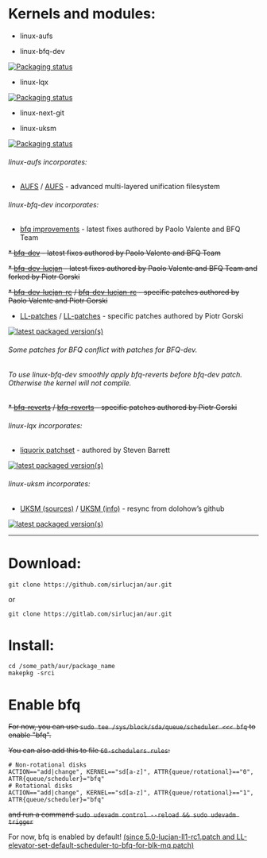# Kernels and modules:

- linux-aufs

- linux-bfq-dev

[![Packaging status](https://repology.org/badge/vertical-allrepos/linux-bfq-dev.svg)](https://repology.org/project/linux-bfq-dev/versions)

- linux-lqx

[![Packaging status](https://repology.org/badge/vertical-allrepos/linux-lqx.svg)](https://repology.org/project/linux-lqx/versions)

- linux-next-git

- linux-uksm

[![Packaging status](https://repology.org/badge/vertical-allrepos/linux-uksm.svg)](https://repology.org/project/linux-uksm/versions)

###### linux-aufs incorporates:

* [AUFS](https://github.com/sfjro/aufs5-standalone/tree/aufs5.11) / [AUFS](http://aufs.sourceforge.net) - advanced multi-layered unification filesystem

###### linux-bfq-dev incorporates:

* [bfq improvements](https://groups.google.com/forum/#!forum/bfq-iosched) - latest fixes authored by Paolo Valente and BFQ Team

~~* [bfq-dev](https://github.com/Algodev-github/bfq-mq/tree/dev-bfq-on-5.6) - latest fixes authored by Paolo Valente and BFQ Team~~

~~* [bfq-dev-lucjan](https://github.com/sirlucjan/bfq-mq-lucjan/tree/dev-bfq-on-5.6-lucjan) - latest fixes authored by Paolo Valente and BFQ Team and forked by Piotr Gorski~~

~~* [bfq-dev-lucjan-rc](https://github.com/sirlucjan/kernel-patches/tree/master/5.11/bfq-dev-lucjan) / [bfq-dev-lucjan-rc](https://gitlab.com/sirlucjan/kernel-patches/tree/master/5.11/bfq-dev-lucjan) - specific patches authored by Paolo Valente and Piotr Gorski~~

* [LL-patches](https://github.com/sirlucjan/kernel-patches/tree/master/5.11/ll-patches) / [LL-patches](https://gitlab.com/sirlucjan/kernel-patches/tree/master/5.11/ll-patches) - specific patches authored by Piotr Gorski

[![latest packaged version(s)](https://repology.org/badge/latest-versions/linux-bfq-dev.svg)](https://repology.org/project/linux-bfq-dev/versions)

###### Some patches for BFQ conflict with patches for BFQ-dev.

###### To use linux-bfq-dev smoothly apply bfq-reverts before bfq-dev patch. Otherwise the kernel will not compile.

~~* [bfq-reverts](https://github.com/sirlucjan/kernel-patches/tree/master/5.11/bfq-reverts-all) / [bfq-reverts](https://gitlab.com/sirlucjan/kernel-patches/tree/master/5.11/bfq-reverts-all) - specific patches authored by Piotr Gorski~~

###### linux-lqx incorporates:

* [liquorix patchset](https://github.com/damentz/liquorix-package/tree/5.11/master) - authored by Steven Barrett

[![latest packaged version(s)](https://repology.org/badge/latest-versions/linux-lqx.svg)](https://repology.org/project/linux-lqx/versions)

###### linux-uksm incorporates:

* [UKSM (sources)](https://github.com/dolohow/uksm) / [UKSM (info)](https://www.usenix.org/sites/default/files/conference/protected-files/fast18_slides_xia.pdf) - resync from dolohow’s github

[![latest packaged version(s)](https://repology.org/badge/latest-versions/linux-uksm.svg)](https://repology.org/project/linux-uksm/versions)

***
# Download:

```
git clone https://github.com/sirlucjan/aur.git

```

or

```
git clone https://gitlab.com/sirlucjan/aur.git

```
# Install:


```
cd /some_path/aur/package_name
makepkg -srci

```

# Enable bfq

~~For now, you can use `sudo tee /sys/block/sda/queue/scheduler <<< bfq` to enable "bfq".~~

~~You can also add this to file `60-schedulers.rules`:~~

```
# Non-rotational disks
ACTION=="add|change", KERNEL=="sd[a-z]", ATTR{queue/rotational}=="0", ATTR{queue/scheduler}="bfq"
# Rotational disks
ACTION=="add|change", KERNEL=="sd[a-z]", ATTR{queue/rotational}=="1", ATTR{queue/scheduler}="bfq"
```

~~and run a command `sudo udevadm control --reload && sudo udevadm trigger`~~

For now, bfq is enabled by default! [(since 5.0-lucjan-ll1-rc1.patch and LL-elevator-set-default-scheduler-to-bfq-for-blk-mq.patch)](https://github.com/sirlucjan/kernel-patches/blob/master/5.0/ll-patches/0002-LL-elevator-set-default-scheduler-to-bfq-for-blk-mq.patch)
